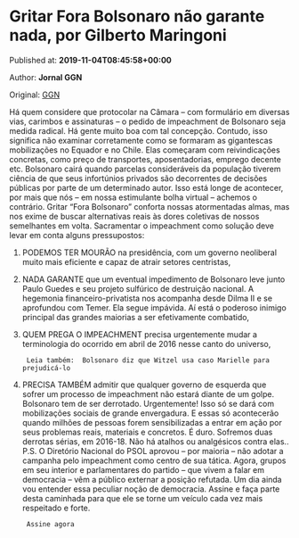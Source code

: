 
# Gritar Fora Bolsonaro não garante nada, por Gilberto Maringoni

Published at: **2019-11-04T08:45:58+00:00**

Author: **Jornal GGN**

Original: [GGN](https://jornalggn.com.br/artigos/gritar-fora-bolsonaro-nao-garante-nada-por-gilberto-maringoni/)

Há quem considere que protocolar na Câmara – com formulário em diversas vias, carimbos e assinaturas – o pedido de impeachment de Bolsonaro seja medida radical. Há gente muito boa com tal concepção.
Contudo, isso significa não examinar corretamente como se formaram as gigantescas mobilizações no Equador e no Chile. Elas começaram com reivindicações concretas, como preço de transportes, aposentadorias, emprego decente etc.
Bolsonaro cairá quando parcelas consideráveis da população tiverem ciência de que seus infortúnios privados são decorrentes de decisões públicas por parte de um determinado autor. Isso está longe de acontecer, por mais que nós – em nossa estimulante bolha virtual – achemos o contrário.
Gritar “Fora Bolsonaro” conforta nossas atormentadas almas, mas nos exime de buscar alternativas reais às dores coletivas de nossos semelhantes em volta.
Sacramentar o impeachment como solução deve levar em conta alguns pressupostos:
1. PODEMOS TER MOURÃO na presidência, com um governo neoliberal muito mais eficiente e capaz de atrair setores centristas,
2. NADA GARANTE que um eventual impedimento de Bolsonaro leve junto Paulo Guedes e seu projeto sulfúrico de destruição nacional. A hegemonia financeiro-privatista nos acompanha desde Dilma II e se aprofundou com Temer. Ela segue impávida. Aí está o poderoso inimigo principal das grandes maiorias a ser efetivamente combatido,
3. QUEM PREGA O IMPEACHMENT precisa urgentemente mudar a terminologia do ocorrido em abril de 2016 nesse canto do universo,

        Leia também:  Bolsonaro diz que Witzel usa caso Marielle para prejudicá-lo
      
4. PRECISA TAMBÉM admitir que qualquer governo de esquerda que sofrer um processo de impeachment não estará diante de um golpe.
Bolsonaro tem de ser derrotado. Urgentemente! Isso só se dará com mobilizações sociais de grande envergadura. E essas só acontecerão quando milhões de pessoas forem sensibilizadas a entrar em ação por seus problemas reais, materiais e concretos.
É duro. Sofremos duas derrotas sérias, em 2016-18. Não há atalhos ou analgésicos contra elas..
P.S. O Diretório Nacional do PSOL aprovou – por maioria – não adotar a campanha pelo impeachment como centro de sua tática. Agora, grupos em seu interior e parlamentares do partido – que vivem a falar em democracia – vêm a público externar a posição refutada. Um dia ainda vou entender essa peculiar noção de democracia.
Assine e faça parte desta caminhada para que ele se torne um veículo cada vez mais respeitado e forte.

        Assine agora
      
